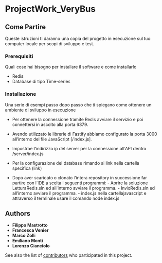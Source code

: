 # ProjectWork_VeryBus

## Come Partire

Queste istruzioni ti daranno una copia del progetto in esecuzione sul tuo computer locale per scopi di sviluppo e test.

### Prerequisiti

Quali cose hai bisogno per installare il software e come installarlo

- Redis
- Database di tipo Time-series

### Installazione

Una serie di esempi passo dopo passo che ti spiegano come ottenere un ambiente di sviluppo in esecuzione

- Per ottenere la connessione tramite Redis avviare il servizio e poi connettersi in ascolto alla porta 6379.

- Avendo utilizzato le librerie di Fastify abbiamo configurato la porta 3000 all'interno del file JavaScript [/index.js].

- Impostrae l'indirizzo ip del server per la connessione all'API dentro /server/index.js

- Per la configurazione del database rimando al link nella cartella specifica (link)

- Dopo aver scaricato o clonato l'intera repository in successione far partire con l'IDE a scelta i seguenti programmi:
        - Aprire la soluzione LetturaRedis.sln ed all'interno avviare il programma.
        - InvioRedis.sln ed all'interno avviare il programma.
        - index.js nella cartellajavascript e attraverso il terminale usare il comando 
                                                        node index.js
  
  
        
 
        

## Authors

* **Filippo Mastrotto** 
* **Francesca Venier** 
* **Marco Zolli** 
* **Emiliano Monti**
* **Lorenzo Cianciolo**

See also the list of [contributors](https://github.com/your/project/contributors) who participated in this project.
